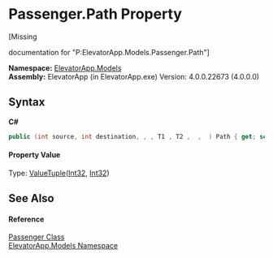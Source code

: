 # Passenger.Path Property 
 

\[Missing <summary> documentation for "P:ElevatorApp.Models.Passenger.Path"\]

**Namespace:**&nbsp;<a href="N_ElevatorApp_Models">ElevatorApp.Models</a><br />**Assembly:**&nbsp;ElevatorApp (in ElevatorApp.exe) Version: 4.0.0.22673 (4.0.0.0)

## Syntax

**C#**<br />
``` C#
public (int source, int destination, , , T1 , T2 ,  ,  ) Path { get; set; }
```


#### Property Value
Type: <a href="http://msdn2.microsoft.com/en-us/library/mt744804" target="_blank">ValueTuple</a>(<a href="http://msdn2.microsoft.com/en-us/library/td2s409d" target="_blank">Int32</a>, <a href="http://msdn2.microsoft.com/en-us/library/td2s409d" target="_blank">Int32</a>)

## See Also


#### Reference
<a href="T_ElevatorApp_Models_Passenger">Passenger Class</a><br /><a href="N_ElevatorApp_Models">ElevatorApp.Models Namespace</a><br />